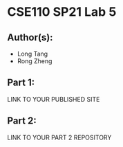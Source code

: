 # CSE110 SP21 Lab 5

## Author(s):
- Long Tang
- Rong Zheng

## Part 1:

LINK TO YOUR PUBLISHED SITE

## Part 2:

LINK TO YOUR PART 2 REPOSITORY
